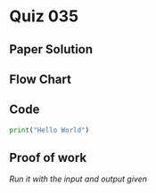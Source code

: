 # Quiz 035

## Paper Solution

## Flow Chart
## Code
```.py
print("Hello World")
```
## Proof of work
*Run it with the input and output given*

